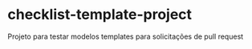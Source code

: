 # checklist-template-project
Projeto para testar modelos templates para solicitações de pull request

